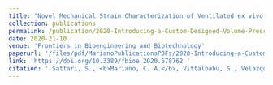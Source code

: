 ```yaml
---
title: "Novel Mechanical Strain Characterization of Ventilated ex vivo Porcine and Murine Lung using Digital Image Correlation"
collection: publications
permalink: /publication/2020-Introducing-a-Custom-Designed-Volume-Pressure-Machine
date: 2020-21-10
venue: 'Frontiers in Bioengineering and Biotechnology'
paperurl: '/files/pdf/MarianoPublicationsPDFs/2020-Introducing-a-Custom-Designed-Volume-Pressure-Machine.pdf'
link: 'https://doi.org/10.3389/fbioe.2020.578762 '
citation: ' Sattari, S., <b>Mariano, C. A.</b>, Vittalbabu, S., Velazquez, J., Postma, J., Horst, C., Teh, E., Nordgren TM, & Eskandari, M. (2020). &quot;Introducing a Custom-Designed Volume-Pressure Machine for Novel Measurements of Whole Lung Organ Viscoelasticity and Direct Comparisons between Positive- and Negative- Pressure Ventilation. &quot; <i>Frontiers in Bioengineering and Biotechnology</i>,1183. doi:10.3389/fbioe.2020.578762'
---
```



